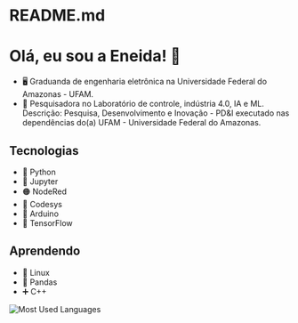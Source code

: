 # README.md
# Olá, eu sou a Eneida! 👋

- 🖥️ Graduanda de engenharia eletrônica na Universidade Federal do Amazonas - UFAM.
- 🔬 Pesquisadora no Laboratório de controle, indústria 4.0, IA e ML. Descrição: Pesquisa, Desenvolvimento e Inovação - PD&I executado nas dependências do(a) UFAM - Universidade Federal do Amazonas.

## Tecnologias

- 🐍 Python
- 📓 Jupyter
- 🟠 NodeRed
- 📘 Codesys
- 🔷 Arduino
- 🤖 TensorFlow

## Aprendendo

- 🐧 Linux
- 🐼 Pandas
- ➕ C++


![Most Used Languages](link_para_o_gráfico_de_linguagens_usadas)
